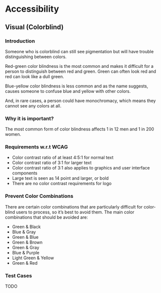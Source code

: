 # Accessibility

## Visual (Colorblind) 

### Introduction

Someone who is colorblind can still see pigmentation but will have trouble distinguishing between colors. 

Red-green color blindness is the most common and makes it difficult for a person to distinguish between red and green. Green can often look red and red can look like a dull green.

Blue-yellow color blindness is less common and as the name suggests, causes someone to confuse blue and yellow with other colors.

And, in rare cases, a person could have monochromacy, which means they cannot see any colors at all. 

### Why it is important?

The most common form of color blindness affects 1 in 12 men and 1 in 200 women. 

### Requirements w.r.t WCAG

- Color contrast ratio of at least 4:5:1 for normal text
- Color contrast ratio of 3:1 for larger text
- Color contrast ratio of 3:1 also applies to graphics and user interface components
- Large text is seen as 14 point and larger, or bold
- There are no color contrast requirements for logo 

### Prevent Color Combinations
There are certain color combinations that are particularly difficult for color-blind users to process, so it’s best to avoid them. 
The main color combinations that should be avoided are:

- Green & Black
- Blue & Gray
- Green & Blue
- Green & Brown
- Green & Gray
- Blue & Purple
- Light Green & Yellow
- Green & Red


### Test Cases

TODO